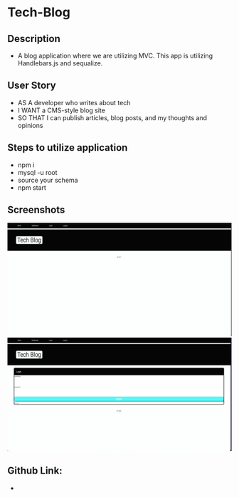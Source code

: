 # Tech-Blog

## Description

* A blog application where we are utilizing MVC. This app is utilizing Handlebars.js and sequalize.

## User Story

* AS A developer who writes about tech
* I WANT a CMS-style blog site
* SO THAT I can publish articles, blog posts, and my thoughts and opinions


## Steps to utilize application

* npm i
* mysql -u root
* source your schema
* npm start

## Screenshots
![Alt text](Main/public/screenshots/Screen%20Shot%202023-02-05%20at%205.04.45%20PM.png)
![Alt text](Main/public/screenshots/Screen%20Shot%202023-02-05%20at%205.05.08%20PM.png)

## Github Link:
*
